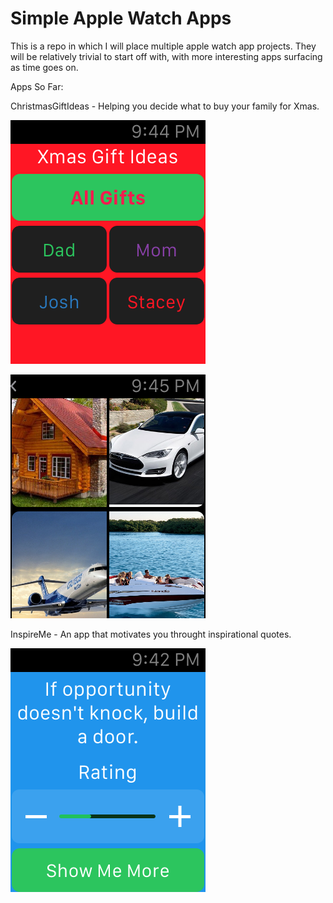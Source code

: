 # Simple Apple Watch Apps

This is a repo in which I will place multiple apple watch app projects. They will be relatively trivial to start off with, with more interesting apps surfacing as time goes on.

Apps So Far:

ChristmasGiftIdeas - Helping you decide what to buy your family for Xmas.

![Christmas Gift Ideas Screenshot](AppImages/ChristmasGiftIdeasScreenshot.png)

![Christmas Gift Ideas Screenshot 2](AppImages/ChristmasGiftIdeasScreenshot2.png)

InspireMe - An app that motivates you throught inspirational quotes.

![Inspure Me Screenshot](AppImages/InspireMeScreenshot.png)
